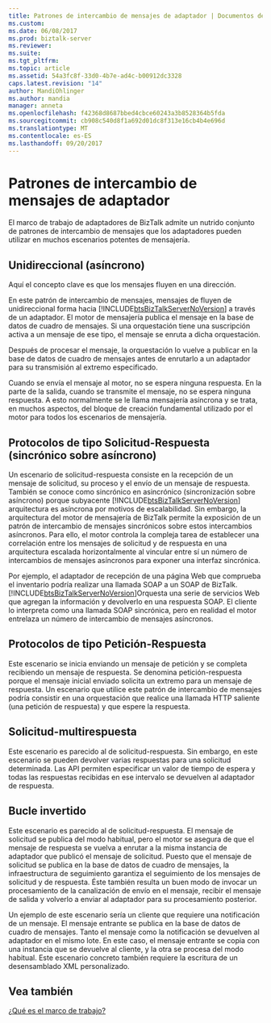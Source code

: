 ```yaml
---
title: Patrones de intercambio de mensajes de adaptador | Documentos de Microsoft
ms.custom: 
ms.date: 06/08/2017
ms.prod: biztalk-server
ms.reviewer: 
ms.suite: 
ms.tgt_pltfrm: 
ms.topic: article
ms.assetid: 54a3fc8f-33d0-4b7e-ad4c-b00912dc3328
caps.latest.revision: "14"
author: MandiOhlinger
ms.author: mandia
manager: anneta
ms.openlocfilehash: f42368d8687bbed4cbce60243a3b8528364b5fda
ms.sourcegitcommit: cb908c540d8f1a692d01dc8f313e16cb4b4e696d
ms.translationtype: MT
ms.contentlocale: es-ES
ms.lasthandoff: 09/20/2017
---
```

# <a name="adapter-message-exchange-patterns"></a>Patrones de intercambio de mensajes de adaptador
El marco de trabajo de adaptadores de BizTalk admite un nutrido conjunto de patrones de intercambio de mensajes que los adaptadores pueden utilizar en muchos escenarios potentes de mensajería.  
  
## <a name="one-way-asynchronous"></a>Unidireccional (asíncrono)  
 Aquí el concepto clave es que los mensajes fluyen en una dirección.  
  
 En este patrón de intercambio de mensajes, mensajes de fluyen de unidireccional forma hacia [!INCLUDE[btsBizTalkServerNoVersion](../includes/btsbiztalkservernoversion-md.md)] a través de un adaptador. El motor de mensajería publica el mensaje en la base de datos de cuadro de mensajes. Si una orquestación tiene una suscripción activa a un mensaje de ese tipo, el mensaje se enruta a dicha orquestación.  
  
 Después de procesar el mensaje, la orquestación lo vuelve a publicar en la base de datos de cuadro de mensajes antes de enrutarlo a un adaptador para su transmisión al extremo especificado.  
  
 Cuando se envía el mensaje al motor, no se espera ninguna respuesta. En la parte de la salida, cuando se transmite el mensaje, no se espera ninguna respuesta. A esto normalmente se le llama mensajería asíncrona y se trata, en muchos aspectos, del bloque de creación fundamental utilizado por el motor para todos los escenarios de mensajería.  
  
## <a name="request-response-style-protocols-sync-on-async"></a>Protocolos de tipo Solicitud-Respuesta (sincrónico sobre asíncrono)  
 Un escenario de solicitud-respuesta consiste en la recepción de un mensaje de solicitud, su proceso y el envío de un mensaje de respuesta. También se conoce como sincrónico en asincrónico (sincronización sobre asíncrono) porque subyacente [!INCLUDE[btsBizTalkServerNoVersion](../includes/btsbiztalkservernoversion-md.md)] arquitectura es asíncrona por motivos de escalabilidad. Sin embargo, la arquitectura del motor de mensajería de BizTalk permite la exposición de un patrón de intercambio de mensajes sincrónicos sobre estos intercambios asíncronos. Para ello, el motor controla la compleja tarea de establecer una correlación entre los mensajes de solicitud y de respuesta en una arquitectura escalada horizontalmente al vincular entre sí un número de intercambios de mensajes asíncronos para exponer una interfaz sincrónica.  
  
 Por ejemplo, el adaptador de recepción de una página Web que comprueba el inventario podría realizar una llamada SOAP a un SOAP de BizTalk. [!INCLUDE[btsBizTalkServerNoVersion](../includes/btsbiztalkservernoversion-md.md)]Orquesta una serie de servicios Web que agregan la información y devolverlo en una respuesta SOAP. El cliente lo interpreta como una llamada SOAP sincrónica, pero en realidad el motor entrelaza un número de intercambio de mensajes asíncronos.  
  
## <a name="solicit-response-style-protocols"></a>Protocolos de tipo Petición-Respuesta  
 Este escenario se inicia enviando un mensaje de petición y se completa recibiendo un mensaje de respuesta. Se denomina petición-respuesta porque el mensaje inicial enviado solicita un extremo para un mensaje de respuesta. Un escenario que utilice este patrón de intercambio de mensajes podría consistir en una orquestación que realice una llamada HTTP saliente (una petición de respuesta) y que espere la respuesta.  
  
## <a name="request-multiresponse"></a>Solicitud-multirespuesta  
 Este escenario es parecido al de solicitud-respuesta. Sin embargo, en este escenario se pueden devolver varias respuestas para una solicitud determinada. Las API permiten especificar un valor de tiempo de espera y todas las respuestas recibidas en ese intervalo se devuelven al adaptador de respuesta.  
  
## <a name="loop-back"></a>Bucle invertido  
 Este escenario es parecido al de solicitud-respuesta. El mensaje de solicitud se publica del modo habitual, pero el motor se asegura de que el mensaje de respuesta se vuelva a enrutar a la misma instancia de adaptador que publicó el mensaje de solicitud. Puesto que el mensaje de solicitud se publica en la base de datos de cuadro de mensajes, la infraestructura de seguimiento garantiza el seguimiento de los mensajes de solicitud y de respuesta. Éste también resulta un buen modo de invocar un procesamiento de la canalización de envío en el mensaje, recibir el mensaje de salida y volverlo a enviar al adaptador para su procesamiento posterior.  
  
 Un ejemplo de este escenario sería un cliente que requiere una notificación de un mensaje. El mensaje entrante se publica en la base de datos de cuadro de mensajes. Tanto el mensaje como la notificación se devuelven al adaptador en el mismo lote. En este caso, el mensaje entrante se copia con una instancia que se devuelve al cliente, y la otra se procesa del modo habitual. Este escenario concreto también requiere la escritura de un desensamblado XML personalizado.  
  
## <a name="see-also"></a>Vea también  
 [¿Qué es el marco de trabajo?](../core/what-is-the-adapter-framework.md)